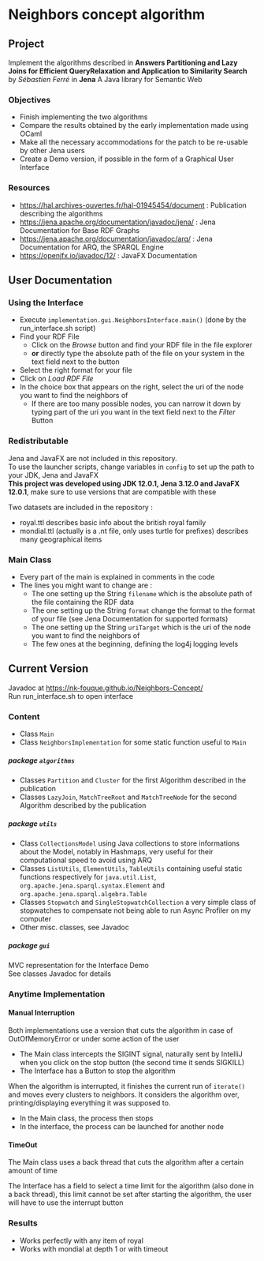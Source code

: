 # Neighbors concept algorithm  

## Project  
Implement the algorithms described in **Answers Partitioning and Lazy Joins for Efficient QueryRelaxation and Application to Similarity Search** by *Sébastien Ferré*
in **Jena** A Java library for Semantic Web  
### Objectives
* Finish implementing the two algorithms
* Compare the results obtained by the early implementation made using OCaml
* Make all the necessary accommodations for the patch to be re-usable by other Jena users
* Create a Demo version, if possible in the form of a Graphical User Interface
### Resources
* https://hal.archives-ouvertes.fr/hal-01945454/document : Publication describing the algorithms
* https://jena.apache.org/documentation/javadoc/jena/ : Jena Documentation for Base RDF Graphs
* https://jena.apache.org/documentation/javadoc/arq/ : Jena Documentation for ARQ, the SPARQL Engine
* https://openjfx.io/javadoc/12/ : JavaFX Documentation
## User Documentation
### Using the Interface
* Execute `implementation.gui.NeighborsInterface.main()` (done by the run_interface.sh script)
* Find your RDF File
  * Click on the *Browse* button and find your RDF file in the file explorer      
  * **or** directly type the absolute path of the file on your system in the text field next to the button  
* Select the right format for your file
* Click on *Load RDF File*
* In the choice box that appears on the right, select the uri of the node you want to find the neighbors of
  * If there are too many possible nodes, you can narrow it down by typing part of the uri you want in the text field next to the *Filter* Button

### Redistributable
Jena and JavaFX are not included in this repository.  
To use the launcher scripts, change variables in `config` to set up the path to your JDK, Jena and JavaFX  
**This project was developed using JDK 12.0.1, Jena 3.12.0 and JavaFX 12.0.1**, make sure to use versions that are compatible with these  

Two datasets are included in the repository : 
  * royal.ttl describes basic info about the british royal family
  * mondial.ttl (actually is a .nt file, only uses turtle for prefixes) describes many geographical items
### Main Class
* Every part of the main is explained in comments in the code
* The lines you might want to change are : 
  * The one setting up the String `filename` which is the absolute path of the file containing the RDF data
  * The one setting up  the String `format` change the format to the format of your file (see Jena Documentation for supported formats) 
  * The one setting up the String `uriTarget` which is the uri of the node you want to find the neighbors of
  * The few ones at the beginning, defining the log4j logging levels
## Current Version  
Javadoc at https://nk-fouque.github.io/Neighbors-Concept/  
Run run_interface.sh to open interface

### Content
* Class `Main` 
* Class `NeighborsImplementation` for some static function useful to `Main`
##### package `algorithms`
* Classes `Partition` and `Cluster` for the first Algorithm described in the publication
* Classes `LazyJoin`, `MatchTreeRoot` and `MatchTreeNode` for the second Algorithm described by the publication
##### package `utils`
* Class `CollectionsModel` using Java collections to store informations about the Model, 
notably in Hashmaps, very useful for their computational speed to avoid using ARQ
* Classes `ListUtils`, `ElementUtils`, `TableUtils` containing useful static functions 
respectively for `java.util.List`, `org.apache.jena.sparql.syntax.Element` and `org.apache.jena.sparql.algebra.Table`
* Classes `Stopwatch` and `SingleStopwatchCollection` a very simple class of stopwatches to compensate not being able to run Async Profiler on my computer
* Other misc. classes, see Javadoc
##### package `gui`
MVC representation for the Interface Demo  
See classes Javadoc for details
### Anytime Implementation
#### Manual Interruption
Both implementations use a version that cuts the algorithm in case of OutOfMemoryError or under some action of the user
  * The Main class intercepts the SIGINT signal, naturally sent by IntelliJ when you click on the stop button (the second time it sends SIGKILL)
  * The Interface has a Button to stop the algorithm
  
When the algorithm is interrupted, it finishes the current run of `iterate()` and moves every clusters to neighbors. 
It considers the algorithm over, printing/displaying everything it was supposed to.
  * In the Main class, the process then stops
  * In the interface, the process can be launched for another node
#### TimeOut
The Main class uses a back thread that cuts the algorithm after a certain amount of time  
  
The Interface has a field to select a time limit for the algorithm (also done in a back thread), 
this limit cannot be set after starting the algorithm, the user will have to use the interrupt button
### Results
* Works perfectly with any item of royal
* Works with mondial at depth 1 or with timeout